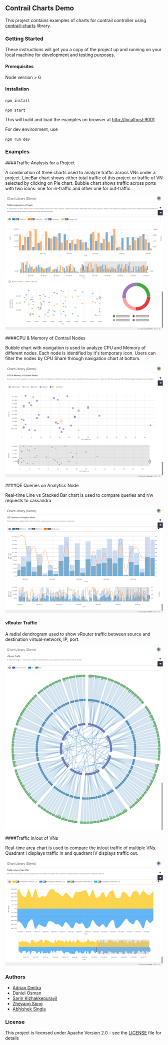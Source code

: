 ## Contrail Charts Demo

This project contains examples of charts for contrail controller using [contrail-charts](https://github.com/Juniper/contrail-charts) library. 

### Getting Started


These instructions will get you a copy of the project up and running on your local machine for development and testing purposes.

#### Prerequisites

Node version > 6

#### Installation

`npm install`

`npm start`

This will build and load the examples on browser at [http://localhost:9001]()

For dev environment, use

`npm run dev`

### Examples

####Traffic Analysis for a Project

A combination of three charts used to analyze traffic across VNs under a project. LineBar chart shows either total traffic of this project or traffic of VN selected by clicking on Pie chart. Bubble chart shows traffic across ports with two icons: one for in-traffic and other one for out-traffic.

![Project VN Traffic](images/project-vn-traffic.png)

####CPU & Memory of Contrail Nodes

Bubble chart with navigation is used to analyze CPU and Memory of different nodes. Each node is identified by it's temporary icon. Users can filter the nodes by CPU Share through navigation chart at bottom.

![Contrail Nodes](images/contrail-nodes.png)

####QE Queries on Analytics Node

Real-time Line vs Stacked Bar chart is used to compare queries and r/w requests to cassandra

![Analytics Node](images/analytics-node.png)

#### vRouter Traffic

A radial dendrogram used to show vRouter traffic between source and destination virtual-network, IP, port.

![vRouter Traffic](images/vrouter-traffic.png)

####Traffic in/out of VNs

Real-time area chart is used to compare the in/out traffic of multiple VNs. Quadrant I displays traffic in and quadrant IV displays traffic out.

![vRouter Traffic](images/vn-traffic-in-out.png)

### Authors

* [Adrian Dmitra](https://github.com/Dmitra)
* Daniel Osman
* [Sarin Kizhakkepurayil](https://github.com/skizhak)
* [Zheyang Song](https://github.com/ZheyangSong)
* [Abhishek Singla](https://github.com/absingla)

### License

This project is licensed under Apache Version 2.0 - see the [LICENSE](LICENSE) file for details
